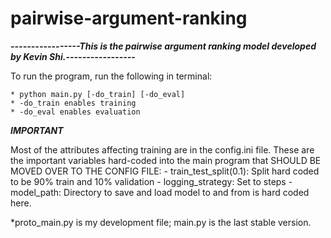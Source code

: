 # pairwise-argument-ranking

***-----------------This is the pairwise argument ranking model developed by Kevin Shi.-----------------***

To run the program, run the following in terminal:

	* python main.py [-do_train] [-do_eval]
	* -do_train enables training
	* -do_eval enables evaluation

***IMPORTANT***

Most of the attributes affecting training are in the config.ini file. These are the important variables hard-coded into the main program that SHOULD BE MOVED OVER TO THE CONFIG FILE:
	- train_test_split(0.1): Split hard coded to be 90% train and 10% validation
	- logging_strategy: Set to steps
	- model_path: Directory to save and load model to and from is hard coded here.
	
*proto_main.py is my development file; main.py is the last stable version.
